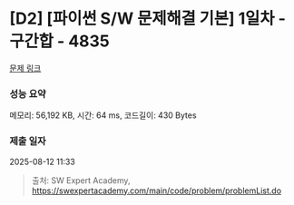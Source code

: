 # [D2] [파이썬 S/W 문제해결 기본] 1일차 - 구간합 - 4835 

[문제 링크](https://swexpertacademy.com/main/code/problem/problemDetail.do?contestProbId=AWTLXCuapdcDFAVT) 

### 성능 요약

메모리: 56,192 KB, 시간: 64 ms, 코드길이: 430 Bytes

### 제출 일자

2025-08-12 11:33



> 출처: SW Expert Academy, https://swexpertacademy.com/main/code/problem/problemList.do